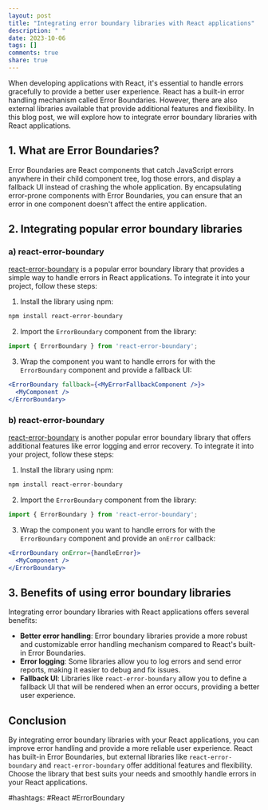 ```yaml
---
layout: post
title: "Integrating error boundary libraries with React applications"
description: " "
date: 2023-10-06
tags: []
comments: true
share: true
---
```


When developing applications with React, it's essential to handle errors gracefully to provide a better user experience. React has a built-in error handling mechanism called Error Boundaries. However, there are also external libraries available that provide additional features and flexibility. In this blog post, we will explore how to integrate error boundary libraries with React applications.

## 1. What are Error Boundaries?

Error Boundaries are React components that catch JavaScript errors anywhere in their child component tree, log those errors, and display a fallback UI instead of crashing the whole application. By encapsulating error-prone components with Error Boundaries, you can ensure that an error in one component doesn't affect the entire application.

## 2. Integrating popular error boundary libraries

### a) react-error-boundary

[react-error-boundary](https://www.npmjs.com/package/react-error-boundary) is a popular error boundary library that provides a simple way to handle errors in React applications. To integrate it into your project, follow these steps:

1. Install the library using npm:
```bash
npm install react-error-boundary
```

2. Import the `ErrorBoundary` component from the library:
```jsx
import { ErrorBoundary } from 'react-error-boundary';
```

3. Wrap the component you want to handle errors for with the `ErrorBoundary` component and provide a fallback UI:
```jsx
<ErrorBoundary fallback={<MyErrorFallbackComponent />}>
  <MyComponent />
</ErrorBoundary>
```

### b) react-error-boundary

[react-error-boundary](https://www.npmjs.com/package/react-error-boundary) is another popular error boundary library that offers additional features like error logging and error recovery. To integrate it into your project, follow these steps:

1. Install the library using npm:
```bash
npm install react-error-boundary
```

2. Import the `ErrorBoundary` component from the library:
```jsx
import { ErrorBoundary } from 'react-error-boundary';
```

3. Wrap the component you want to handle errors for with the `ErrorBoundary` component and provide an `onError` callback:
```jsx
<ErrorBoundary onError={handleError}>
  <MyComponent />
</ErrorBoundary>
```

## 3. Benefits of using error boundary libraries

Integrating error boundary libraries with React applications offers several benefits:

- **Better error handling**: Error boundary libraries provide a more robust and customizable error handling mechanism compared to React's built-in Error Boundaries.
- **Error logging**: Some libraries allow you to log errors and send error reports, making it easier to debug and fix issues.
- **Fallback UI**: Libraries like `react-error-boundary` allow you to define a fallback UI that will be rendered when an error occurs, providing a better user experience.

## Conclusion

By integrating error boundary libraries with your React applications, you can improve error handling and provide a more reliable user experience. React has built-in Error Boundaries, but external libraries like `react-error-boundary` and `react-error-boundary` offer additional features and flexibility. Choose the library that best suits your needs and smoothly handle errors in your React applications.

#hashtags: #React #ErrorBoundary